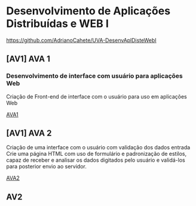 # Desenvolvimento de Aplicações Distribuídas e WEB I

<https://github.com/AdrianoCahete/UVA-DesenvAplDisteWebI>

## [AV1] AVA 1

### Desenvolvimento de interface com usuário para aplicações Web

Criação de Front-end de interface com o usuário para uso em aplicações Web

[AVA1](AVA1/README.md)

## [AV1] AVA 2

Criação de uma interface com o usuário com validação dos dados entrada
Crie uma página HTML com uso de formulário e padronização de estilos, capaz de receber e analisar os dados digitados pelo usuário e validá-los para posterior envio ao servidor.

[AVA2](AVA2/README.md)

## AV2
